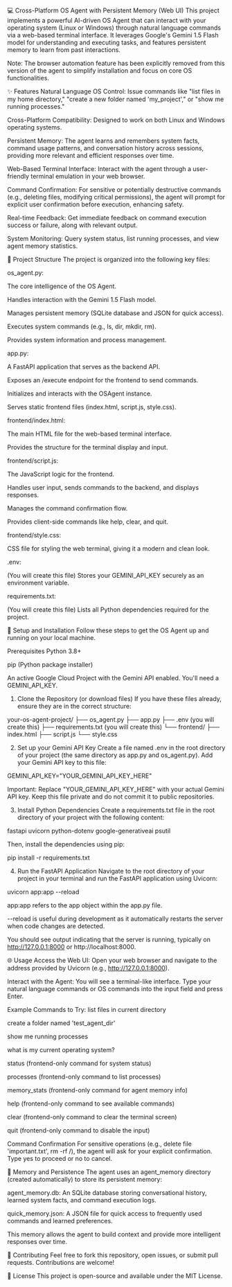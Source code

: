 💻 Cross-Platform OS Agent with Persistent Memory (Web UI)
This project implements a powerful AI-driven OS Agent that can interact with your operating system (Linux or Windows) through natural language commands via a web-based terminal interface. It leverages Google's Gemini 1.5 Flash model for understanding and executing tasks, and features persistent memory to learn from past interactions.

Note: The browser automation feature has been explicitly removed from this version of the agent to simplify installation and focus on core OS functionalities.

✨ Features
Natural Language OS Control: Issue commands like "list files in my home directory," "create a new folder named 'my_project'," or "show me running processes."

Cross-Platform Compatibility: Designed to work on both Linux and Windows operating systems.

Persistent Memory: The agent learns and remembers system facts, command usage patterns, and conversation history across sessions, providing more relevant and efficient responses over time.

Web-Based Terminal Interface: Interact with the agent through a user-friendly terminal emulation in your web browser.

Command Confirmation: For sensitive or potentially destructive commands (e.g., deleting files, modifying critical permissions), the agent will prompt for explicit user confirmation before execution, enhancing safety.

Real-time Feedback: Get immediate feedback on command execution success or failure, along with relevant output.

System Monitoring: Query system status, list running processes, and view agent memory statistics.

📁 Project Structure
The project is organized into the following key files:

os_agent.py:

The core intelligence of the OS Agent.

Handles interaction with the Gemini 1.5 Flash model.

Manages persistent memory (SQLite database and JSON for quick access).

Executes system commands (e.g., ls, dir, mkdir, rm).

Provides system information and process management.

app.py:

A FastAPI application that serves as the backend API.

Exposes an /execute endpoint for the frontend to send commands.

Initializes and interacts with the OSAgent instance.

Serves static frontend files (index.html, script.js, style.css).

frontend/index.html:

The main HTML file for the web-based terminal interface.

Provides the structure for the terminal display and input.

frontend/script.js:

The JavaScript logic for the frontend.

Handles user input, sends commands to the backend, and displays responses.

Manages the command confirmation flow.

Provides client-side commands like help, clear, and quit.

frontend/style.css:

CSS file for styling the web terminal, giving it a modern and clean look.

.env:

(You will create this file) Stores your GEMINI_API_KEY securely as an environment variable.

requirements.txt:

(You will create this file) Lists all Python dependencies required for the project.

🚀 Setup and Installation
Follow these steps to get the OS Agent up and running on your local machine.

Prerequisites
Python 3.8+

pip (Python package installer)

An active Google Cloud Project with the Gemini API enabled. You'll need a GEMINI_API_KEY.

1. Clone the Repository (or download files)
If you have these files already, ensure they are in the correct structure:

your-os-agent-project/
├── os_agent.py
├── app.py
├── .env  (you will create this)
├── requirements.txt (you will create this)
└── frontend/
    ├── index.html
    ├── script.js
    └── style.css

2. Set up your Gemini API Key
Create a file named .env in the root directory of your project (the same directory as app.py and os_agent.py). Add your Gemini API key to this file:

GEMINI_API_KEY="YOUR_GEMINI_API_KEY_HERE"

Important: Replace "YOUR_GEMINI_API_KEY_HERE" with your actual Gemini API key. Keep this file private and do not commit it to public repositories.

3. Install Python Dependencies
Create a requirements.txt file in the root directory of your project with the following content:

fastapi
uvicorn
python-dotenv
google-generativeai
psutil

Then, install the dependencies using pip:

pip install -r requirements.txt

4. Run the FastAPI Application
Navigate to the root directory of your project in your terminal and run the FastAPI application using Uvicorn:

uvicorn app:app --reload

app:app refers to the app object within the app.py file.

--reload is useful during development as it automatically restarts the server when code changes are detected.

You should see output indicating that the server is running, typically on http://127.0.0.1:8000 or http://localhost:8000.

🌐 Usage
Access the Web UI: Open your web browser and navigate to the address provided by Uvicorn (e.g., http://127.0.0.1:8000).

Interact with the Agent: You will see a terminal-like interface. Type your natural language commands or OS commands into the input field and press Enter.

Example Commands to Try:
list files in current directory

create a folder named 'test_agent_dir'

show me running processes

what is my current operating system?

status (frontend-only command for system status)

processes (frontend-only command to list processes)

memory_stats (frontend-only command for agent memory info)

help (frontend-only command to see available commands)

clear (frontend-only command to clear the terminal screen)

quit (frontend-only command to disable the input)

Command Confirmation
For sensitive operations (e.g., delete file 'important.txt', rm -rf /), the agent will ask for your explicit confirmation. Type yes to proceed or no to cancel.

🧠 Memory and Persistence
The agent uses an agent_memory directory (created automatically) to store its persistent memory:

agent_memory.db: An SQLite database storing conversational history, learned system facts, and command execution logs.

quick_memory.json: A JSON file for quick access to frequently used commands and learned preferences.

This memory allows the agent to build context and provide more intelligent responses over time.

🤝 Contributing
Feel free to fork this repository, open issues, or submit pull requests. Contributions are welcome!

📄 License
This project is open-source and available under the MIT License.